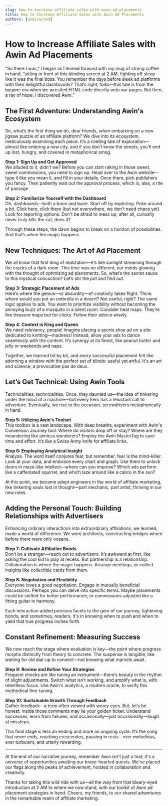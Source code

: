 ```yaml
---
slug: how-to-increase-affiliate-sales-with-awin-ad-placements
title: How to Increase Affiliate Sales with Awin Ad Placements
authors: [undirected]
---
```



# How to Increase Affiliate Sales with Awin Ad Placements

“So there I was,” I began as I leaned forward with my mug of strong coffee in hand, “sitting in front of this blinding screen at 2 AM, fighting off sleep like it was the final boss. You remember the days before sleek ad platforms with their delightful dashboards? That’s right, folks—this tale is from the bygone era when we wrestled HTML code directly onto our pages. But then, a ray of hope: I discovered Awin.”

## The First Adventure: Understanding Awin's Ecosystem

So, what’s the first thing we do, dear friends, when embarking on a new jigsaw puzzle of an affiliate platform? We dive into its ecosystem, meticulously examining each piece. It’s a riveting tale of exploration—almost like entering a new city, and if you don’t know the streets, you’ll end up lost, hungry, and covered in metaphorical smog.

**Step 1: Sign Up and Get Approved**  
We alluded to it, didn’t we? Before you can start raking in those sweet, sweet commissions, you need to sign up. Head over to the Awin website—type it like you mean it, and fill in your details. Once there, pick publishers you fancy. Then patiently wait out the approval process, which is, alas, a rite of passage.

**Step 2: Familiarize Yourself with the Dashboard**  
Oh, dashboards—both a boon and bane. Start off by exploring. Poke around a bit. Click here, click there (but not everywhere, we don't need chaos yet). Look for reporting options. Don't be afraid to mess up; after all, curiosity never truly kills the cat, does it?

Through these steps, the dawn begins to break on a horizon of possibilities. And that’s when the magic happens.

## New Techniques: The Art of Ad Placement

We all know that first ding of realization—it’s like sunlight streaming through the cracks of a dark room. This time was no different, our minds glowing with the thought of optimizing ad placements. So, what’s the secret sauce to this mystical concoction? Let’s stir the pot and find out.

**Step 3: Strategic Placement of Ads**  
Here’s where the genius—or absurdity—of creativity takes flight. Think: where would you put an umbrella in a desert? Not useful, right? The same logic applies to ads. You want to prioritize visibility without becoming the annoying buzz of a mosquito in a silent room. Consider heat maps. They’re like treasure maps but for clicks. Follow their advice wisely.

**Step 4: Context is King and Queen**  
We need relevancy, people! Imagine placing a sports shoe ad on a site dedicated to knitting—madness! Instead, allow your ads to dance seamlessly with the content. It’s synergy at its finest, like peanut butter and jelly or weekends and naps.

Together, we learned bit by bit, and every successful placement felt like adorning a window with the perfect set of blinds: useful yet artful. It's an art and science, a provocative pas de deux.

## Let’s Get Technical: Using Awin Tools

Technicalities, technicalities. Once, they daunted us—the idea of tinkering under the hood of a machine—but every hero has a reluctant call to adventure. Eventually, we rise to the occasion, screwdrivers metaphorically in hand.

**Step 5: Utilizing Awin's Toolset**  
This toolbox is a vast landscape. With deep breaths, experiment with Awin's Conversion Journey tool. Where do visitors drop off or stay? Where are they meandering like aimless wanderers? Employ the Awin MasterTag to save time and effort. It’s like a Swiss Army knife for affiliate links.

**Step 6: Employing Analytical Insight**  
Analyze. The word itself conjures fear, but remember, fear is the mind-killer. Look at your data, and embrace every chart and graph. Use them to unlock doors in maze-like intellect—where can you improve? Which ads perform like a caffeinated squirrel, and which laze around like a calico in the sun?

At this point, we became adept engineers in the world of affiliate marketing, like tinkering souls lost in thought—part mechanic, part artist, thriving in our new roles.

## Adding the Personal Touch: Building Relationships with Advertisers

Enhancing ordinary interactions into extraordinary affiliations, we learned, made a world of difference. We were architects, constructing bridges where before there were only oceans.

**Step 7: Cultivate Affiliative Bonds**  
Don’t be a stranger—reach out to advertisers. It’s awkward at first, like asking the cool kid to play at recess. But partnership is a relationship. Collaboration is where the magic happens. Arrange meetings, or collect insights like collectible cards from them.

**Step 8: Negotiation and Flexibility**  
Everyone loves a good negotiation. Engage in mutually beneficial discussions. Perhaps you can delve into specific terms. Maybe placements could be shifted for better performance, or commissions adjusted like a fitting guitar in harmony.

Each interaction added precious facets to the gem of our journey, tightening bonds, and sometimes, readers, it's in knowing when to push and when to yield that true progress inches forth.

## Constant Refinement: Measuring Success

We now reach the stage where evaluation is key—the point where progress morphs distinctly from theory to concrete. The suspense is tangible, like waiting for old dial-up to connect—not knowing what marvels await.

**Step 9: Review and Refine Your Strategies**  
Frequent checks are like tuning an instrument—there’s beauty in the rhythm of slight adjustments. Switch what isn’t working, and amplify what is, with relentless focus. Use Awin's analytics, a modern oracle, to verify this methodical fine-tuning.

**Step 10: Sustainable Growth Through Feedback**  
Gather feedback—a term often viewed with weary eyes. But, let’s be honest: inside those comments may lie your golden ticket. Understand successes, learn from failures, and occasionally—just occasionally—laugh at missteps.

This final stage is less an ending and more an ongoing cycle. It’s the song that never ends, reaching crescendos, pausing in rests—ever melodious, ever turbulent, and utterly rewarding.

---

At the end of our narrative journey, remember Awin isn't just a tool; it's a universe of opportunities awaiting our brave-hearted quests. We've placed our flags along the peaks of achievement, hoisted in collaboration and creativity.

Thanks for taking this wild ride with us—all the way from that bleary-eyed introduction at 2 AM to where we now stand, with our toolkit of Awin ad placement strategies in hand. Cheers, my friends, to our shared adventures in the remarkable realm of affiliate marketing.